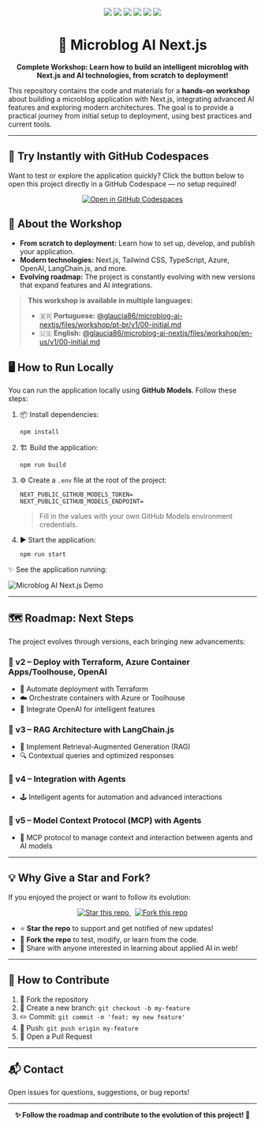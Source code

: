 <p align="center">
  <img src="https://img.shields.io/badge/Next.js-000?style=for-the-badge&logo=next.js&logoColor=white" />
  <img src="https://img.shields.io/badge/TypeScript-3178c6?style=for-the-badge&logo=typescript&logoColor=white" />
  <img src="https://img.shields.io/badge/Tailwind%20CSS-38b2ac?style=for-the-badge&logo=tailwind-css&logoColor=white" />
  <img src="https://img.shields.io/badge/Azure-0078D4?style=for-the-badge&logo=azure-devops&logoColor=white" />
  <img src="https://img.shields.io/badge/OpenAI-412991?style=for-the-badge&logo=openai&logoColor=white" />
  <img src="https://img.shields.io/badge/LangChain.js-fff?style=for-the-badge&logo=langchain&logoColor=black" />
</p>

<h1 align="center">🚀 Microblog AI Next.js</h1>

<p align="center">
  <strong>Complete Workshop: Learn how to build an intelligent microblog with Next.js and AI technologies, from scratch to deployment!</strong>
</p>

This repository contains the code and materials for a <strong>hands-on workshop</strong> about building a microblog application with Next.js, integrating advanced AI features and exploring modern architectures. The goal is to provide a practical journey from initial setup to deployment, using best practices and current tools.

---

## 🚀 Try Instantly with GitHub Codespaces

Want to test or explore the application quickly? Click the button below to open this project directly in a GitHub Codespace — no setup required!

<p align="center">
  <a href="https://codespaces.new/glaucia86/microblog-ai-nextjs">
    <img src="https://github.com/codespaces/badge.svg" alt="Open in GitHub Codespaces" />
  </a>
</p>


## 🎯 About the Workshop

- **From scratch to deployment:** Learn how to set up, develop, and publish your application.
- **Modern technologies:** Next.js, Tailwind CSS, TypeScript, Azure, OpenAI, LangChain.js, and more.
- **Evolving roadmap:** The project is constantly evolving with new versions that expand features and AI integrations.

> **This workshop is available in multiple languages:**
>
> - 🇧🇷 **Portuguese:** [@glaucia86/microblog-ai-nextjs/files/workshop/pt-br/v1/00-initial.md](https://github.com/glaucia86/microblog-ai-nextjs/blob/main/workshop/pt-br/v1/00-initial.md)
> - 🇺🇸 **English:** [@glaucia86/microblog-ai-nextjs/files/workshop/en-us/v1/00-initial.md](https://github.com/glaucia86/microblog-ai-nextjs/blob/main/workshop/en-us/v1/00-initial.md)


## 🖥️ How to Run Locally

You can run the application locally using **GitHub Models**. Follow these steps:

1. 📦 Install dependencies:

   ```bash
   npm install
   ```

2. 🏗️ Build the application:

   ```bash
   npm run build
   ```

3. ⚙️ Create a `.env` file at the root of the project:

   ```env
   NEXT_PUBLIC_GITHUB_MODELS_TOKEN=
   NEXT_PUBLIC_GITHUB_MODELS_ENDPOINT=
   ```

   > Fill in the values with your own GitHub Models environment credentials.

4. ▶️ Start the application:

   ```bash
   npm run start
   ```

✨ See the application running:

![Microblog AI Next.js Demo](./resources/img/gif-01.gif)

---

## 🗺️ Roadmap: Next Steps

The project evolves through versions, each bringing new advancements:

### 🔹 v2 – Deploy with Terraform, Azure Container Apps/Toolhouse, OpenAI
- 🚢 Automate deployment with Terraform
- ☁️ Orchestrate containers with Azure or Toolhouse
- 🤖 Integrate OpenAI for intelligent features

### 🔹 v3 – RAG Architecture with LangChain.js
- 🧩 Implement Retrieval-Augmented Generation (RAG)
- 🔍 Contextual queries and optimized responses

### 🔹 v4 – Integration with Agents
- 🕹️ Intelligent agents for automation and advanced interactions

### 🔹 v5 – Model Context Protocol (MCP) with Agents
- 🧠 MCP protocol to manage context and interaction between agents and AI models

---

## 💡 Why Give a Star and Fork?

If you enjoyed the project or want to follow its evolution:
<p align="center">
  <a href="https://github.com/glaucia86/microblog-ai-nextjs/stargazers">
    <img src="https://img.shields.io/github/stars/glaucia86/microblog-ai-nextjs?style=social" alt="Star this repo" />
  </a>
  &nbsp;
  <a href="https://github.com/glaucia86/microblog-ai-nextjs/fork">
    <img src="https://img.shields.io/github/forks/glaucia86/microblog-ai-nextjs?style=social" alt="Fork this repo" />
  </a>
</p>

- ⭐ <strong>Star the repo</strong> to support and get notified of new updates!
- 🍴 <strong>Fork the repo</strong> to test, modify, or learn from the code.
- 💬 Share with anyone interested in learning about applied AI in web!

---

## 🤝 How to Contribute

1. 🍴 Fork the repository
2. 🌱 Create a new branch: `git checkout -b my-feature`
3. ✏️ Commit: `git commit -m 'feat: my new feature'`
4. 🚀 Push: `git push origin my-feature`
5. 🔄 Open a Pull Request

---

## 📬 Contact

Open issues for questions, suggestions, or bug reports!

---

<p align="center"><strong>✨ Follow the roadmap and contribute to the evolution of this project! 🚀</strong></p>